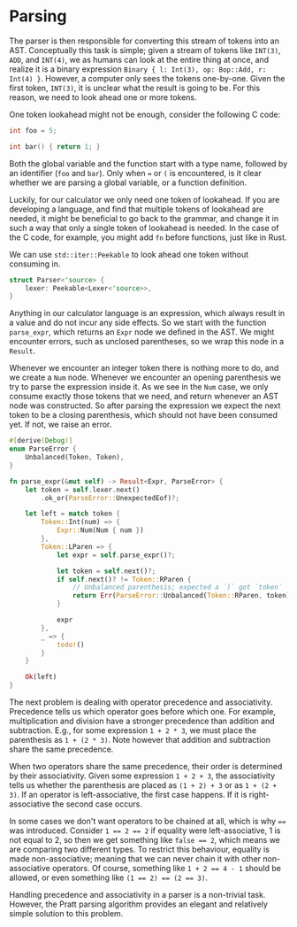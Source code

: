 
# Parsing

The parser is then responsible for converting this stream of tokens into an AST.
Conceptually this task is simple; given a stream of tokens like `INT(3)`, `ADD`,
and `INT(4)`, we as humans can look at the entire thing at once, and realize it
is a binary expression `Binary { l: Int(3), op: Bop::Add, r: Int(4) }`. However,
a computer only sees the tokens one-by-one. Given the first token, `INT(3)`, it
is unclear what the result is going to be. For this reason, we need to look
ahead one or more tokens.

One token lookahead might not be enough, consider the following C code:

```C
int foo = 5;

int bar() { return 1; }
```

Both the global variable and the function start with a type name, followed by an
identifier (`foo` and `bar`). Only when `=` or `(` is encountered, is it clear
whether we are parsing a global variable, or a function definition.

Luckily, for our calculator we only need one token of lookahead. If you are
developing a language, and find that multiple tokens of lookahead are needed, it
might be beneficial to go back to the grammar, and change it in such a way that
only a single token of lookahead is needed. In the case of the C code, for
example, you might add `fn` before functions, just like in Rust.

We can use `std::iter::Peekable` to look ahead one token without consuming in.

```rust
struct Parser<'source> {
    lexer: Peekable<Lexer<'source>>,
}
```

Anything in our calculator language is an expression, which always result in a
value and do not incur any side effects. So we start with the function
`parse_expr`, which returns an `Expr` node we defined in the AST. We might
encounter errors, such as unclosed parentheses, so we wrap this node in a
`Result`.

Whenever we encounter an integer token there is nothing more to do, and we
create a `Num` node. Whenever we encounter an opening parenthesis we try to
parse the expression inside it. As we see in the `Num` case, we only consume
exactly those tokens that we need, and return whenever an AST node was
constructed. So after parsing the expression we expect the next token to be a
closing parenthesis, which should not have been consumed yet. If not, we raise
an error.

```rust
#[derive(Debug)]
enum ParseError {
    Unbalanced(Token, Token),
}

fn parse_expr(&mut self) -> Result<Expr, ParseError> {
    let token = self.lexer.next()
        .ok_or(ParseError::UnexpectedEof)?;

    let left = match token {
        Token::Int(num) => {
            Expr::Num(Num { num })
        },
        Token::LParen => {
            let expr = self.parse_expr()?;

            let token = self.next()?;
            if self.next()? != Token::RParen {
                // Unbalanced parenthesis; expected a `)` got `token`
                return Err(ParseError::Unbalanced(Token::RParen, token));
            }

            expr
        },
        _ => {
            todo!()
        }
    }

    Ok(left)
}
```

The next problem is dealing with operator precedence and associativity.
Precedence tells us which operator goes before which one. For example,
multiplication and division have a stronger precedence than addition and
subtraction. E.g., for some expression `1 + 2 * 3`, we must place the
parenthesis as `1 + (2 * 3)`. Note however that addition and subtraction share
the same precedence.

When two operators share the same precedence, their order is determined by their
associativity. Given some expression `1 + 2 + 3`, the associativity tells us
whether the parenthesis are placed as `(1 + 2) + 3` or as `1 + (2 + 3)`. If an
operator is left-associative, the first case happens. If it is right-associative
the second case occurs.

In some cases we don't want operators to be chained at all, which is why `==`
was introduced. Consider `1 == 2 == 2` if equality were left-associative, 1 is
not equal to 2, so then we get something like `false == 2`, which means we are
comparing two different types. To restrict this behaviour, equality is made
non-associative; meaning that we can never chain it with other non-associative
operators. Of course, something like `1 + 2 == 4 - 1` should be allowed, or even
something like `(1 == 2) == (2 == 3)`.

Handling precedence and associativity in a parser is a non-trivial task.
However, the Pratt parsing algorithm provides an elegant and relatively simple
solution to this problem.
